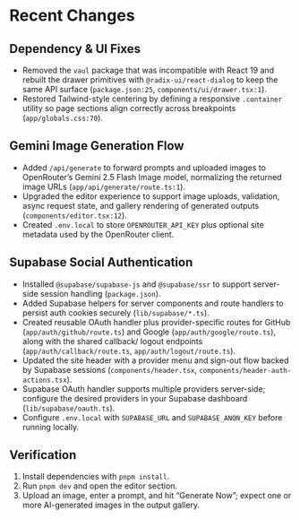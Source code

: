 # Recent Changes

## Dependency & UI Fixes
- Removed the `vaul` package that was incompatible with React 19 and rebuilt the drawer primitives with `@radix-ui/react-dialog` to keep the same API surface (`package.json:25`, `components/ui/drawer.tsx:1`).
- Restored Tailwind-style centering by defining a responsive `.container` utility so page sections align correctly across breakpoints (`app/globals.css:70`).

## Gemini Image Generation Flow
- Added `/api/generate` to forward prompts and uploaded images to OpenRouter’s Gemini 2.5 Flash Image model, normalizing the returned image URLs (`app/api/generate/route.ts:1`).
- Upgraded the editor experience to support image uploads, validation, async request state, and gallery rendering of generated outputs (`components/editor.tsx:12`).
- Created `.env.local` to store `OPENROUTER_API_KEY` plus optional site metadata used by the OpenRouter client.

## Supabase Social Authentication
- Installed `@supabase/supabase-js` and `@supabase/ssr` to support server-side session handling (`package.json`).
- Added Supabase helpers for server components and route handlers to persist auth cookies securely (`lib/supabase/*.ts`).
- Created reusable OAuth handler plus provider-specific routes for GitHub (`app/auth/github/route.ts`) and Google (`app/auth/google/route.ts`), along with the shared callback/ logout endpoints (`app/auth/callback/route.ts`, `app/auth/logout/route.ts`).
- Updated the site header with a provider menu and sign-out flow backed by Supabase sessions (`components/header.tsx`, `components/header-auth-actions.tsx`).
- Supabase OAuth handler supports multiple providers server-side; configure the desired providers in your Supabase dashboard (`lib/supabase/oauth.ts`).
- Configure `.env.local` with `SUPABASE_URL` and `SUPABASE_ANON_KEY` before running locally.

## Verification
1. Install dependencies with `pnpm install`.
2. Run `pnpm dev` and open the editor section.
3. Upload an image, enter a prompt, and hit “Generate Now”; expect one or more AI-generated images in the output gallery.
